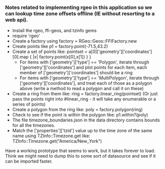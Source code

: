 ### Notes related to implementing rgeo in this application so we can lookup time zone offsets offline (IE without resorting to a web api).

* Install the rgeo, ffi-geos, and tzinfo gems
* require 'rgeo'
* Create a factory using factory = RGeo::Geos::FFIFactory.new
* Create points like p1 = factory.point(-71.5,43.2)
* Create a set of points like: pointset = a[0]['geometry']['coordinates'][0].map { |x| factory.point(x[0],x[1]) } }
  * For items with ['geometry']['type'] == 'Polygon', iterate through ['geometry']['coordinates'] and plot points for each item, each member of ['geometry']['coordinates'] should be a ring
  * For items with ['geometry']['type'] == 'MultiPolygon', iterate through ['geometry']['coordinates'], and treat each of those as a polygon above (write a method to read a polygon and call it on these)
* Create a ring from them like: ring = factory.linear_ring(pointset)
(Or just pass the points right into #linear_ring - it will take any enumerable or a series of points)
* Create a polygon from the ring like: poly = factory.polygon(ring)
* Check to see if the point is within the polygon like: p1.within?(poly)
* The file timezone_boundaries.json in the data directory contains bounds for all the timezones.
* Match the ['properties']['tzid'] value up to the time zone of the same name using TZInfo::Timezone.get like: TZInfo::Timezone.get("America/New_York")

Have a working prototype that seems to work, but it takes forever to load.  Think we might need to dump this to some sort of datasource and see if it can be imported faster.
